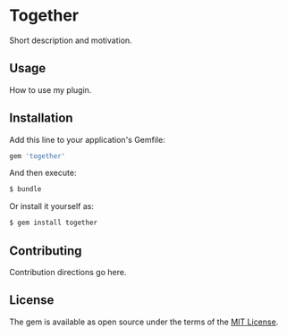 # Together
Short description and motivation.

## Usage
How to use my plugin.

## Installation
Add this line to your application's Gemfile:

```ruby
gem 'together'
```

And then execute:
```bash
$ bundle
```

Or install it yourself as:
```bash
$ gem install together
```

## Contributing
Contribution directions go here.

## License
The gem is available as open source under the terms of the [MIT License](http://opensource.org/licenses/MIT).

